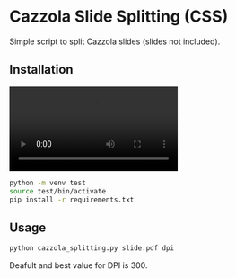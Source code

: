 # Cazzola Slide Splitting (CSS)
Simple script to split Cazzola slides (slides not included).

## Installation
![](images/CSS_Install_Run.mp4)
```bash
python -m venv test
source test/bin/activate
pip install -r requirements.txt
```

## Usage
```bash
python cazzola_splitting.py slide.pdf dpi
```
Deafult and best value for DPI is 300.
